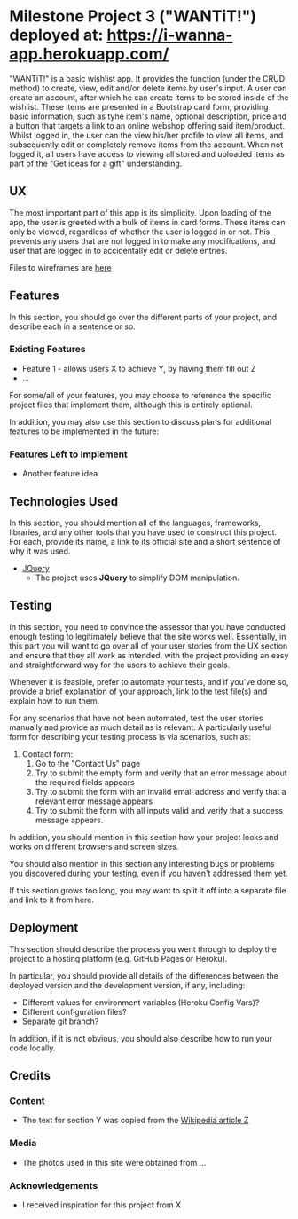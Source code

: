 # Milestone Project 3 ("WANTiT!") deployed at: https://i-wanna-app.herokuapp.com/

"WANTiT!" is a basic wishlist app. It provides the function (under the CRUD method) to create, view, edit and/or delete items by user's input. A user can create an account, after which he can create items to be stored inside of the wishlist. These items are presented in a Bootstrap card form, providing basic information, such as tyhe item's name, optional description, price and a button that targets a link to an online webshop offering said item/product. Whilst logged in, the user can the view his/her profile to view all items, and subsequently edit or completely remove items from the account. When not logged it, all users have access to viewing all stored and uploaded items as part of the "Get ideas for a gift" understanding.
 
## UX
 
The most important part of this app is its simplicity. Upon loading of the app, the user is greeted with a bulk of items in card forms. These items can only be viewed, regardless of whether the user is logged in or not. This prevents any users that are not logged in to make any modifications, and user that are logged in to accidentally edit or delete entries.

Files to wireframes are [here](https://github.com/DenyTsjapanov/Milestone-Project-3/tree/master/wireframes)

## Features

In this section, you should go over the different parts of your project, and describe each in a sentence or so.
 
### Existing Features
- Feature 1 - allows users X to achieve Y, by having them fill out Z
- ...

For some/all of your features, you may choose to reference the specific project files that implement them, although this is entirely optional.

In addition, you may also use this section to discuss plans for additional features to be implemented in the future:

### Features Left to Implement
- Another feature idea

## Technologies Used

In this section, you should mention all of the languages, frameworks, libraries, and any other tools that you have used to construct this project. For each, provide its name, a link to its official site and a short sentence of why it was used.

- [JQuery](https://jquery.com)
    - The project uses **JQuery** to simplify DOM manipulation.


## Testing

In this section, you need to convince the assessor that you have conducted enough testing to legitimately believe that the site works well. Essentially, in this part you will want to go over all of your user stories from the UX section and ensure that they all work as intended, with the project providing an easy and straightforward way for the users to achieve their goals.

Whenever it is feasible, prefer to automate your tests, and if you've done so, provide a brief explanation of your approach, link to the test file(s) and explain how to run them.

For any scenarios that have not been automated, test the user stories manually and provide as much detail as is relevant. A particularly useful form for describing your testing process is via scenarios, such as:

1. Contact form:
    1. Go to the "Contact Us" page
    2. Try to submit the empty form and verify that an error message about the required fields appears
    3. Try to submit the form with an invalid email address and verify that a relevant error message appears
    4. Try to submit the form with all inputs valid and verify that a success message appears.

In addition, you should mention in this section how your project looks and works on different browsers and screen sizes.

You should also mention in this section any interesting bugs or problems you discovered during your testing, even if you haven't addressed them yet.

If this section grows too long, you may want to split it off into a separate file and link to it from here.

## Deployment

This section should describe the process you went through to deploy the project to a hosting platform (e.g. GitHub Pages or Heroku).

In particular, you should provide all details of the differences between the deployed version and the development version, if any, including:
- Different values for environment variables (Heroku Config Vars)?
- Different configuration files?
- Separate git branch?

In addition, if it is not obvious, you should also describe how to run your code locally.


## Credits

### Content
- The text for section Y was copied from the [Wikipedia article Z](https://en.wikipedia.org/wiki/Z)

### Media
- The photos used in this site were obtained from ...

### Acknowledgements

- I received inspiration for this project from X
